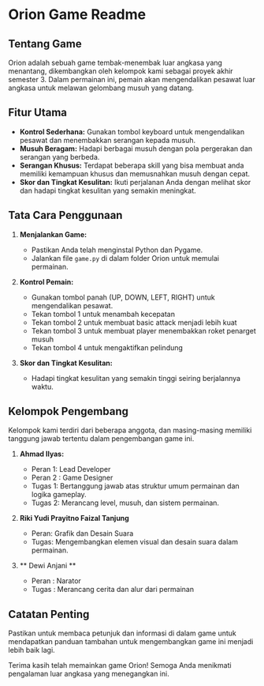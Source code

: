 # Orion Game Readme

## Tentang Game
Orion adalah sebuah game tembak-menembak luar angkasa yang menantang, dikembangkan oleh kelompok kami sebagai proyek akhir semester 3. Dalam permainan ini, pemain akan mengendalikan pesawat luar angkasa untuk melawan gelombang musuh yang datang.

## Fitur Utama
- **Kontrol Sederhana:** Gunakan tombol keyboard untuk mengendalikan pesawat dan menembakkan serangan kepada musuh.
- **Musuh Beragam:** Hadapi berbagai musuh dengan pola pergerakan dan serangan yang berbeda.
- **Serangan Khusus:** Terdapat beberapa skill yang bisa membuat anda memiliki kemampuan khusus dan memusnahkan musuh dengan cepat.
- **Skor dan Tingkat Kesulitan:** Ikuti perjalanan Anda dengan melihat skor dan hadapi tingkat kesulitan yang semakin meningkat.

## Tata Cara Penggunaan

1. **Menjalankan Game:**
   - Pastikan Anda telah menginstal Python dan Pygame.
   - Jalankan file `game.py` di dalam folder Orion untuk memulai permainan.

2. **Kontrol Pemain:**
   - Gunakan tombol panah (UP, DOWN, LEFT, RIGHT) untuk mengendalikan pesawat.
   - Tekan tombol 1 untuk menambah kecepatan
   - Tekan tombol 2 untuk membuat basic attack menjadi lebih kuat
   - Tekan tombol 3 untuk membuat player menembakkan roket penarget musuh
   - Tekan tombol 4 untuk mengaktifkan pelindung

3. **Skor dan Tingkat Kesulitan:**
   - Hadapi tingkat kesulitan yang semakin tinggi seiring berjalannya waktu.

## Kelompok Pengembang

Kelompok kami terdiri dari beberapa anggota, dan masing-masing memiliki tanggung jawab tertentu dalam pengembangan game ini.

1. **Ahmad Ilyas:**
   - Peran 1: Lead Developer
   - Peran 2 : Game Designer
   - Tugas 1: Bertanggung jawab atas struktur umum permainan dan logika gameplay.
   - Tugas 2: Merancang level, musuh, dan sistem permainan.

3. **Riki Yudi Prayitno Faizal Tanjung**
   - Peran: Grafik dan Desain Suara
   - Tugas: Mengembangkan elemen visual dan desain suara dalam permainan.

4. ** Dewi Anjani **
   - Peran : Narator
   - Tugas : Merancang cerita dan alur dari permainan

## Catatan Penting
Pastikan untuk membaca petunjuk dan informasi di dalam game untuk mendapatkan panduan tambahan untuk mengembangkan game ini menjadi lebih baik lagi.

Terima kasih telah memainkan game Orion! Semoga Anda menikmati pengalaman luar angkasa yang menegangkan ini.

